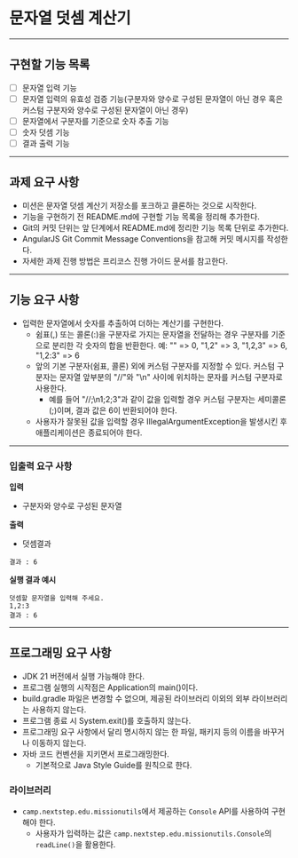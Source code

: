 # 문자열 덧셈 계산기

---

## 구현할 기능 목록
- [ ] 문자열 입력 기능 
- [ ] 문자열 입력의 유효성 검증 기능(구분자와 양수로 구성된 문자열이 아닌 경우 혹은 커스텀 구분자와 양수로 구성된 문자열이 아닌 경우)
- [ ] 문자열에서 구분자를 기준으로 숫자 추출 기능
- [ ] 숫자 덧셈 기능
- [ ] 결과 출력 기능
---

## 과제 요구 사항
*  미션은 문자열 덧셈 계산기 저장소를 포크하고 클론하는 것으로 시작한다.
*  기능을 구현하기 전 README.md에 구현할 기능 목록을 정리해 추가한다.
*  Git의 커밋 단위는 앞 단계에서 README.md에 정리한 기능 목록 단위로 추가한다.
  * AngularJS Git Commit Message Conventions을 참고해 커밋 메시지를 작성한다.
* 자세한 과제 진행 방법은 프리코스 진행 가이드 문서를 참고한다.
---

## 기능 요구 사항
* 입력한 문자열에서 숫자를 추출하여 더하는 계산기를 구현한다.
    * 쉼표(,) 또는 콜론(:)을 구분자로 가지는 문자열을 전달하는 경우 구분자를 기준으로 분리한 각 숫자의 합을 반환한다.
      예: "" => 0, "1,2" => 3, "1,2,3" => 6, "1,2:3" => 6
    * 앞의 기본 구분자(쉼표, 콜론) 외에 커스텀 구분자를 지정할 수 있다. 커스텀 구분자는 문자열 앞부분의 "//"와 "\n" 사이에 위치하는 문자를 커스텀 구분자로 사용한다.
      * 예를 들어 "//;\n1;2;3"과 같이 값을 입력할 경우 커스텀 구분자는 세미콜론(;)이며, 결과 값은 6이 반환되어야 한다.
    * 사용자가 잘못된 값을 입력할 경우 IllegalArgumentException을 발생시킨 후 애플리케이션은 종료되어야 한다.
--- 

### 입출력 요구 사항
**입력**
* 구분자와 양수로 구성된 문자열

**출력**
* 덧셈결과
```　
결과 : 6
```
**실행 결과 예시**
```
덧셈할 문자열을 입력해 주세요.
1,2:3
결과 : 6
```
---

## 프로그래밍 요구 사항
* JDK 21 버전에서 실행 가능해야 한다.
* 프로그램 실행의 시작점은 Application의 main()이다.
* build.gradle 파일은 변경할 수 없으며, 제공된 라이브러리 이외의 외부 라이브러리는 사용하지 않는다.
* 프로그램 종료 시 System.exit()를 호출하지 않는다.
* 프로그래밍 요구 사항에서 달리 명시하지 않는 한 파일, 패키지 등의 이름을 바꾸거나 이동하지 않는다.
* 자바 코드 컨벤션을 지키면서 프로그래밍한다.
  * 기본적으로 Java Style Guide를 원칙으로 한다.

### 라이브러리
* `camp.nextstep.edu.missionutils`에서 제공하는 `Console` API를 사용하여 구현해야 한다.
  * 사용자가 입력하는 값은 `camp.nextstep.edu.missionutils.Console`의 `readLine()`을 활용한다.
